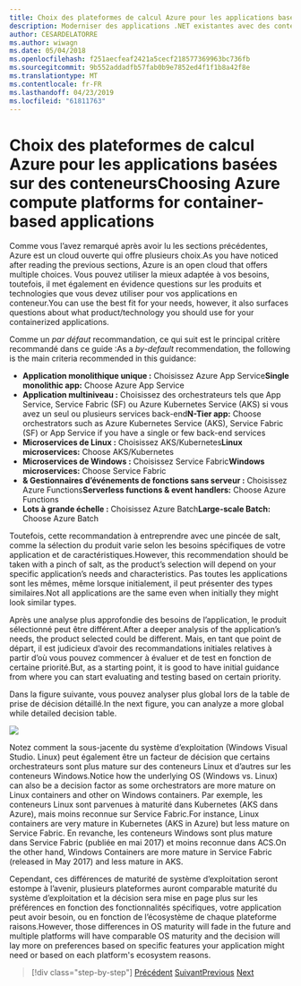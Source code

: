 ```yaml
---
title: Choix des plateformes de calcul Azure pour les applications basées sur des conteneurs
description: Moderniser des applications .NET existantes avec des conteneurs de Cloud Azure et Windows | Choisir des plates-formes de calcul Azure pour les applications en conteneur
author: CESARDELATORRE
ms.author: wiwagn
ms.date: 05/04/2018
ms.openlocfilehash: f251aecfeaf2421a5cecf218577369963bc736fb
ms.sourcegitcommit: 9b552addadfb57fab0b9e7852ed4f1f1b8a42f8e
ms.translationtype: MT
ms.contentlocale: fr-FR
ms.lasthandoff: 04/23/2019
ms.locfileid: "61811763"
---
```

# <a name="choosing-azure-compute-platforms-for-container-based-applications"></a><span data-ttu-id="64f7d-103">Choix des plateformes de calcul Azure pour les applications basées sur des conteneurs</span><span class="sxs-lookup"><span data-stu-id="64f7d-103">Choosing Azure compute platforms for container-based applications</span></span>

<span data-ttu-id="64f7d-104">Comme vous l’avez remarqué après avoir lu les sections précédentes, Azure est un cloud ouverte qui offre plusieurs choix.</span><span class="sxs-lookup"><span data-stu-id="64f7d-104">As you have noticed after reading the previous sections, Azure is an open cloud that offers multiple choices.</span></span> <span data-ttu-id="64f7d-105">Vous pouvez utiliser la mieux adaptée à vos besoins, toutefois, il met également en évidence questions sur les produits et technologies que vous devez utiliser pour vos applications en conteneur.</span><span class="sxs-lookup"><span data-stu-id="64f7d-105">You can use the best fit for your needs, however, it also surfaces questions about what product/technology you should use for your containerized applications.</span></span>

<span data-ttu-id="64f7d-106">Comme un *par défaut* recommandation, ce qui suit est le principal critère recommandé dans ce guide :</span><span class="sxs-lookup"><span data-stu-id="64f7d-106">As a *by-default* recommendation, the following is the main criteria recommended in this guidance:</span></span>

- <span data-ttu-id="64f7d-107">**Application monolithique unique :** Choisissez Azure App Service</span><span class="sxs-lookup"><span data-stu-id="64f7d-107">**Single monolithic app:** Choose Azure App Service</span></span>
- <span data-ttu-id="64f7d-108">**Application multiniveau :** Choisissez des orchestrateurs tels que App Service, Service Fabric (SF) ou Azure Kubernetes Service (AKS) si vous avez un seul ou plusieurs services back-end</span><span class="sxs-lookup"><span data-stu-id="64f7d-108">**N-Tier app:** Choose orchestrators such as Azure Kubernetes Service (AKS), Service Fabric (SF) or App Service if you have a single or few back-end services</span></span>
- <span data-ttu-id="64f7d-109">**Microservices de Linux :** Choisissez AKS/Kubernetes</span><span class="sxs-lookup"><span data-stu-id="64f7d-109">**Linux microservices:** Choose AKS/Kubernetes</span></span>
- <span data-ttu-id="64f7d-110">**Microservices de Windows :** Choisissez Service Fabric</span><span class="sxs-lookup"><span data-stu-id="64f7d-110">**Windows microservices:** Choose Service Fabric</span></span>
- <span data-ttu-id="64f7d-111">**& Gestionnaires d’événements de fonctions sans serveur :** Choisissez Azure Functions</span><span class="sxs-lookup"><span data-stu-id="64f7d-111">**Serverless functions & event handlers:** Choose Azure Functions</span></span>
- <span data-ttu-id="64f7d-112">**Lots à grande échelle :** Choisissez Azure Batch</span><span class="sxs-lookup"><span data-stu-id="64f7d-112">**Large-scale Batch:** Choose Azure Batch</span></span>

<span data-ttu-id="64f7d-113">Toutefois, cette recommandation à entreprendre avec une pincée de salt, comme la sélection du produit varie selon les besoins spécifiques de votre application et de caractéristiques.</span><span class="sxs-lookup"><span data-stu-id="64f7d-113">However, this recommendation should be taken with a pinch of salt, as the product’s selection will depend on your specific application’s needs and characteristics.</span></span> <span data-ttu-id="64f7d-114">Pas toutes les applications sont les mêmes, même lorsque initialement, il peut présenter des types similaires.</span><span class="sxs-lookup"><span data-stu-id="64f7d-114">Not all applications are the same even when initially they might look similar types.</span></span>

<span data-ttu-id="64f7d-115">Après une analyse plus approfondie des besoins de l’application, le produit sélectionné peut être différent.</span><span class="sxs-lookup"><span data-stu-id="64f7d-115">After a deeper analysis of the application’s needs, the product selected could be different.</span></span> <span data-ttu-id="64f7d-116">Mais, en tant que point de départ, il est judicieux d’avoir des recommandations initiales relatives à partir d’où vous pouvez commencer à évaluer et de test en fonction de certaine priorité.</span><span class="sxs-lookup"><span data-stu-id="64f7d-116">But, as a starting point, it is good to have initial guidance from where you can start evaluating and testing based on certain priority.</span></span>

<span data-ttu-id="64f7d-117">Dans la figure suivante, vous pouvez analyser plus global lors de la table de prise de décision détaillé.</span><span class="sxs-lookup"><span data-stu-id="64f7d-117">In the next figure, you can analyze a more global while detailed decision table.</span></span>

![](./media/image8.5.png)

<span data-ttu-id="64f7d-118">Notez comment la sous-jacente du système d’exploitation (Windows Visual Studio. Linux) peut également être un facteur de décision que certains orchestrateurs sont plus mature sur des conteneurs Linux et d’autres sur les conteneurs Windows.</span><span class="sxs-lookup"><span data-stu-id="64f7d-118">Notice how the underlying OS (Windows vs. Linux) can also be a decision factor as some orchestrators are more mature on Linux containers and other on Windows containers.</span></span> <span data-ttu-id="64f7d-119">Par exemple, les conteneurs Linux sont parvenues à maturité dans Kubernetes (AKS dans Azure), mais moins reconnue sur Service Fabric.</span><span class="sxs-lookup"><span data-stu-id="64f7d-119">For instance, Linux containers are very mature in Kubernetes (AKS in Azure) but less mature on Service Fabric.</span></span> <span data-ttu-id="64f7d-120">En revanche, les conteneurs Windows sont plus mature dans Service Fabric (publiée en mai 2017) et moins reconnue dans ACS.</span><span class="sxs-lookup"><span data-stu-id="64f7d-120">On the other hand, Windows Containers are more mature in Service Fabric (released in May 2017) and less mature in AKS.</span></span>

<span data-ttu-id="64f7d-121">Cependant, ces différences de maturité de système d’exploitation seront estompe à l’avenir, plusieurs plateformes auront comparable maturité du système d’exploitation et la décision sera mise en page plus sur les préférences en fonction des fonctionnalités spécifiques, votre application peut avoir besoin, ou en fonction de l’écosystème de chaque plateforme raisons.</span><span class="sxs-lookup"><span data-stu-id="64f7d-121">However, those differences in OS maturity will fade in the future and multiple platforms will have comparable OS maturity and the decision will lay more on preferences based on specific features your application might need or based on each platform's ecosystem reasons.</span></span>

> [!div class="step-by-step"]
> <span data-ttu-id="64f7d-122">[Précédent](when-to-deploy-windows-containers-to-azure-container-service-kubernetes.md)
> [Suivant](build-resilient-services-ready-for-the-cloud-embrace-transient-failures-in-the-cloud.md)</span><span class="sxs-lookup"><span data-stu-id="64f7d-122">[Previous](when-to-deploy-windows-containers-to-azure-container-service-kubernetes.md)
[Next](build-resilient-services-ready-for-the-cloud-embrace-transient-failures-in-the-cloud.md)</span></span>
